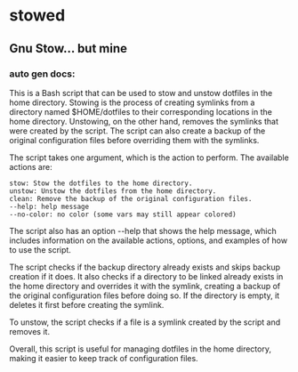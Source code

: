 # stowed
Gnu Stow... but mine
---

### auto gen docs:


This is a Bash script that can be used to stow and unstow dotfiles in the home directory. Stowing is the process of creating symlinks from a directory named $HOME/dotfiles to their corresponding locations in the home directory. Unstowing, on the other hand, removes the symlinks that were created by the script. The script can also create a backup of the original configuration files before overriding them with the symlinks.

The script takes one argument, which is the action to perform. The available actions are:

    stow: Stow the dotfiles to the home directory.
    unstow: Unstow the dotfiles from the home directory.
    clean: Remove the backup of the original configuration files.
    --help: help message
    --no-color: no color (some vars may still appear colored)

The script also has an option --help that shows the help message, which includes information on the available actions, options, and examples of how to use the script.

The script checks if the backup directory already exists and skips backup creation if it does. It also checks if a directory to be linked already exists in the home directory and overrides it with the symlink, creating a backup of the original configuration files before doing so. If the directory is empty, it deletes it first before creating the symlink.

To unstow, the script checks if a file is a symlink created by the script and removes it.

Overall, this script is useful for managing dotfiles in the home directory, making it easier to keep track of configuration files.
